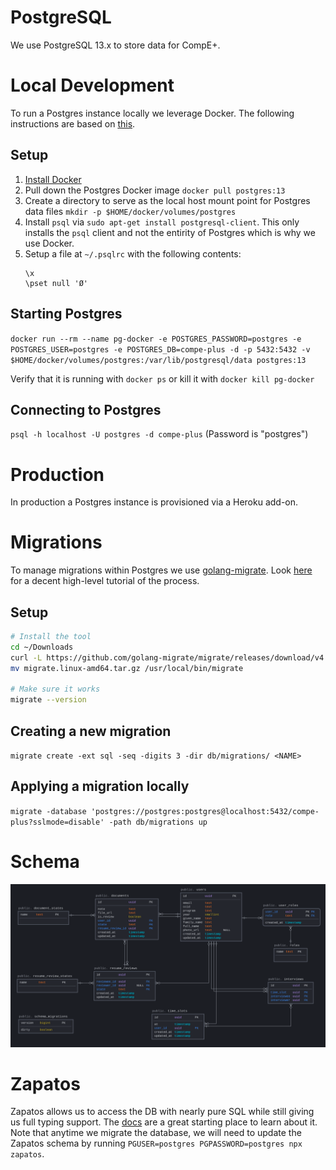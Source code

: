 # PostgreSQL

We use PostgreSQL 13.x to store data for CompE+.

# Local Development

To run a Postgres instance locally we leverage Docker. The following instructions are based on [this](https://hackernoon.com/dont-install-postgres-docker-pull-postgres-bee20e200198).

## Setup

1. [Install Docker](https://www.docker.com/get-started)
2. Pull down the Postgres Docker image `docker pull postgres:13`
3. Create a directory to serve as the local host mount point for Postgres data files `mkdir -p $HOME/docker/volumes/postgres`
4. Install `psql` via `sudo apt-get install postgresql-client`. This only installs the `psql` client and not the entirity of Postgres which is why we use Docker.
5. Setup a file at `~/.psqlrc` with the following contents:
    ```
    \x
    \pset null 'Ø'
    ```

## Starting Postgres

`docker run --rm --name pg-docker -e POSTGRES_PASSWORD=postgres -e POSTGRES_USER=postgres -e POSTGRES_DB=compe-plus -d -p 5432:5432 -v $HOME/docker/volumes/postgres:/var/lib/postgresql/data postgres:13`

Verify that it is running with `docker ps` or kill it with `docker kill pg-docker`

## Connecting to Postgres

`psql -h localhost -U postgres -d compe-plus` (Password is "postgres")

# Production

In production a Postgres instance is provisioned via a Heroku add-on.

# Migrations

To manage migrations within Postgres we use [golang-migrate](https://github.com/golang-migrate/migrate). Look [here](https://github.com/golang-migrate/migrate/blob/master/database/postgres/TUTORIAL.md) for a decent high-level tutorial of the process.

## Setup

```bash
# Install the tool
cd ~/Downloads
curl -L https://github.com/golang-migrate/migrate/releases/download/v4.14.1/migrate.linux-amd64.tar.gz | tar xvz
mv migrate.linux-amd64.tar.gz /usr/local/bin/migrate

# Make sure it works
migrate --version
```

## Creating a new migration

`migrate create -ext sql -seq -digits 3 -dir db/migrations/ <NAME>`

## Applying a migration locally

`migrate -database 'postgres://postgres:postgres@localhost:5432/compe-plus?sslmode=disable' -path db/migrations up`

# Schema

![Schema](schema.png)

# Zapatos

Zapatos allows us to access the DB with nearly pure SQL while still giving us full typing support. The [docs](https://jawj.github.io/zapatos) are a great starting place to learn about it. Note that anytime we migrate the database, we will need to update the Zapatos schema by running `PGUSER=postgres PGPASSWORD=postgres npx zapatos`.
